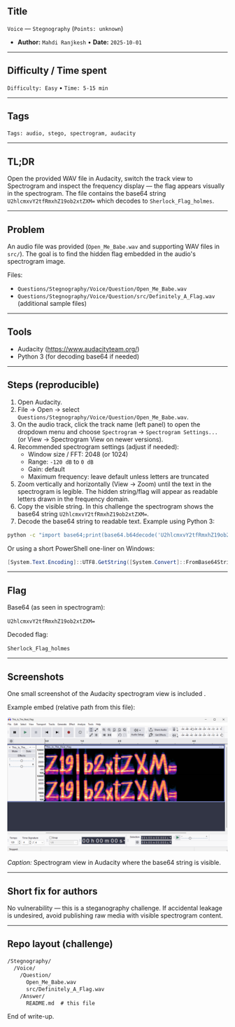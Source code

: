 ## Title

`Voice` — `Stegnography` (`Points: unknown`)

* **Author:** `Mahdi Ranjkesh` • **Date:** `2025-10-01`

---

## Difficulty / Time spent

`Difficulty: Easy` • `Time: 5-15 min`

---

## Tags

`Tags: audio, stego, spectrogram, audacity`

---

## TL;DR

Open the provided WAV file in Audacity, switch the track view to Spectrogram and inspect the frequency display — the flag appears visually in the spectrogram. The file contains the base64 string `U2hlcmxvY2tfRmxhZ19ob2xtZXM=` which decodes to `Sherlock_Flag_holmes`.

---

## Problem

An audio file was provided (`Open_Me_Babe.wav` and supporting WAV files in `src/`). The goal is to find the hidden flag embedded in the audio's spectrogram image.

Files:

- `Questions/Stegnography/Voice/Question/Open_Me_Babe.wav`
- `Questions/Stegnography/Voice/Question/src/Definitely_A_Flag.wav` (additional sample files)

---

## Tools

- Audacity (https://www.audacityteam.org/)
- Python 3 (for decoding base64 if needed)

---

## Steps (reproducible)

1. Open Audacity.
2. File → Open → select `Questions/Stegnography/Voice/Question/Open_Me_Babe.wav`.
3. On the audio track, click the track name (left panel) to open the dropdown menu and choose `Spectrogram` → `Spectrogram Settings...` (or View → Spectrogram View on newer versions).
4. Recommended spectrogram settings (adjust if needed):
   - Window size / FFT: 2048 (or 1024)
   - Range: `-120 dB` to `0 dB`
   - Gain: default
   - Maximum frequency: leave default unless letters are truncated
5. Zoom vertically and horizontally (View → Zoom) until the text in the spectrogram is legible. The hidden string/flag will appear as readable letters drawn in the frequency domain.
6. Copy the visible string. In this challenge the spectrogram shows the base64 string `U2hlcmxvY2tfRmxhZ19ob2xtZXM=`.
7. Decode the base64 string to readable text. Example using Python 3:

```bash
python -c "import base64;print(base64.b64decode('U2hlcmxvY2tfRmxhZ19ob2xtZXM=').decode())"
```

Or using a short PowerShell one-liner on Windows:

```powershell
[System.Text.Encoding]::UTF8.GetString([System.Convert]::FromBase64String('U2hlcmxvY2tfRmxhZ19ob2xtZXM='))
```

---

## Flag

Base64 (as seen in spectrogram):

`U2hlcmxvY2tfRmxhZ19ob2xtZXM=`

Decoded flag:

`Sherlock_Flag_holmes`

---

## Screenshots

One small screenshot of the Audacity spectrogram view is included .

Example embed (relative path from this file):

![Spectrogram showing the flag](../../../../assets/Voice.png)

_Caption:_ Spectrogram view in Audacity where the base64 string is visible.

---

## Short fix for authors

No vulnerability — this is a steganography challenge. If accidental leakage is undesired, avoid publishing raw media with visible spectrogram content.

---

## Repo layout (challenge)

```
/Stegnography/
  /Voice/
    /Question/
      Open_Me_Babe.wav
      src/Definitely_A_Flag.wav
    /Answer/
      README.md  # this file
```

End of write-up.
